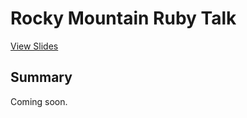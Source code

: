 # Rocky Mountain Ruby Talk

[View Slides](http://woodall.github.io/rockymtnruby/slides/index.html#/1)

## Summary

Coming soon.
